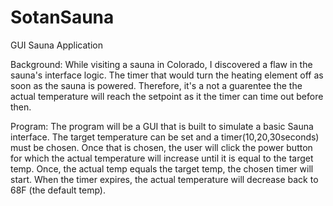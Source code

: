 # SotanSauna
GUI Sauna Application

Background:
While visiting a sauna in Colorado, I discovered a flaw in the sauna's interface logic. The timer that would turn the heating element off as soon 
as the sauna is powered. Therefore, it's a not a guarentee the the actual temperature will reach the setpoint as it the timer can time out before then.

Program:
The program will be a GUI that is built to simulate a basic Sauna interface. The target temperature can be set and a timer(10,20,30seconds) must be chosen. Once
that is chosen, the user will click the power button for which the actual temperature will increase until it is equal to the target temp. Once, the actual temp 
equals the target temp, the chosen timer will start. When the timer expires, the actual temperature will decrease back to 68F (the default temp).
